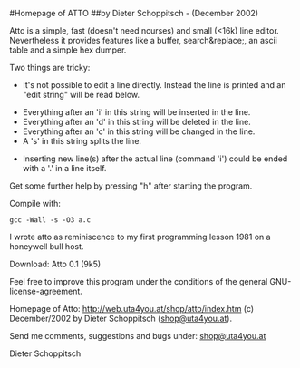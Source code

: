 #Homepage of ATTO
##by Dieter Schoppitsch - (December 2002)

Atto is a simple, fast (doesn't need ncurses) and small (<16k) line editor.
Nevertheless it provides features like a buffer, search&replace;, an ascii table and a simple hex dumper.

Two things are tricky:
* It's not possible to edit a line directly. Instead the line is printed and an "edit string" will be read below.
- Everything after an 'i' in this string will be inserted in the line.
- Everything after an 'd' in this string will be deleted in the line.
- Everything after an 'c' in this string will be changed in the line.
- A 's' in this string splits the line.
* Inserting new line(s) after the actual line (command 'i') could be ended with a '.' in a line itself.

Get some further help by pressing "h" after starting the program.

Compile with: 

```
gcc -Wall -s -O3 a.c
```

I wrote atto as reminiscence to my first programming lesson 1981 on a honeywell bull host.

Download: Atto 0.1 (9k5)

Feel free to improve this program under the conditions of the general GNU-license-agreement.

Homepage of Atto: http://web.uta4you.at/shop/atto/index.htm
(c) December/2002 by Dieter Schoppitsch (shop@uta4you.at).

Send me comments, suggestions and bugs under: shop@uta4you.at

Dieter Schoppitsch
